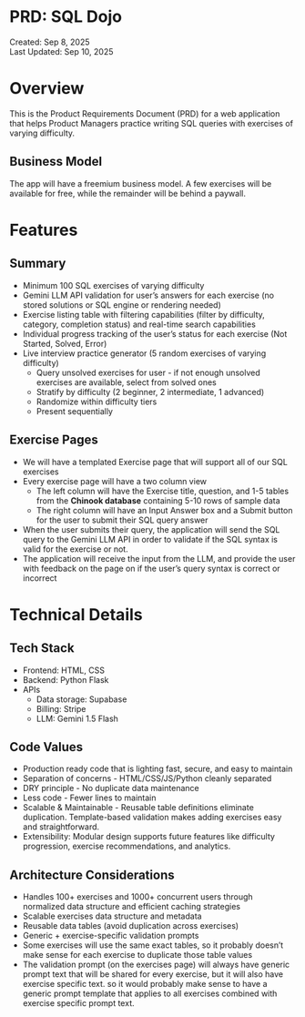 # PRD: SQL Dojo

Created: Sep 8, 2025  
Last Updated: Sep 10, 2025

# Overview

This is the Product Requirements Document (PRD) for a web application that helps Product Managers practice writing SQL queries with exercises of varying difficulty.

## Business Model

The app will have a freemium business model. A few exercises will be available for free, while the remainder will be behind a paywall.

# Features

## Summary

* Minimum 100 SQL exercises of varying difficulty  
* Gemini LLM API validation for user’s answers for each exercise (no stored solutions or SQL engine or rendering needed)  
* Exercise listing table with filtering capabilities (filter by difficulty, category, completion status) and real-time search capabilities  
* Individual progress tracking of the user’s status for each exercise (Not Started, Solved, Error)  
* Live interview practice generator (5 random exercises of varying difficulty)  
  * Query unsolved exercises for user \- if not enough unsolved exercises are available, select from solved ones  
  * Stratify by difficulty (2 beginner, 2 intermediate, 1 advanced)    
  * Randomize within difficulty tiers  
  * Present sequentially

## Exercise Pages

* We will have a templated Exercise page that will support all of our SQL exercises  
* Every exercise page will have a two column view  
  * The left column will have the Exercise title, question, and 1-5 tables from the **Chinook database** containing 5-10 rows of sample data  
  * The right column will have an Input Answer box and a Submit button for the user to submit their SQL query answer  
* When the user submits their query, the application will send the SQL query to the Gemini LLM API in order to validate if the SQL syntax is valid for the exercise or not.  
* The application will receive the input from the LLM, and provide the user with feedback on the page on if the user’s query syntax is correct or incorrect

# Technical Details

## Tech Stack

* Frontend: HTML, CSS  
* Backend: Python Flask  
* APIs  
  * Data storage: Supabase  
  * Billing: Stripe  
  * LLM: Gemini 1.5 Flash

## Code Values

* Production ready code that is lighting fast, secure, and easy to maintain  
* Separation of concerns \- HTML/CSS/JS/Python cleanly separated  
* DRY principle \- No duplicate data maintenance  
* Less code \- Fewer lines to maintain  
* Scalable & Maintainable \- Reusable table definitions eliminate duplication. Template-based validation makes adding exercises easy and straightforward.  
* Extensibility: Modular design supports future features like difficulty progression, exercise recommendations, and analytics.

## Architecture Considerations

* Handles 100+ exercises and 1000+ concurrent users through normalized data structure and efficient caching strategies      
* Scalable exercises data structure and metadata  
* Reusable data tables (avoid duplication across exercises)  
* Generic \+ exercise-specific validation prompts  
* Some exercises will use the same exact tables, so it probably doesn’t make sense for each exercise to duplicate those table values  
* The validation prompt (on the exercises page) will always have generic prompt text that will be shared for every exercise, but it will also have exercise specific text. so it would probably make sense to have a generic prompt template that applies to all exercises combined with exercise specific prompt text.

